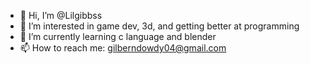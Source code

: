 - 👋 Hi, I’m @Lilgibbss
- 👀 I’m interested in game dev, 3d, and getting better at programming
- 🌱 I’m currently learning c language and blender
- 📫 How to reach me: gilberndowdy04@gmail.com

<!---
Lilgibbss/Lilgibbss is a ✨ special ✨ repository because its `README.md` (this file) appears on your GitHub profile.
You can click the Preview link to take a look at your changes.
--->

